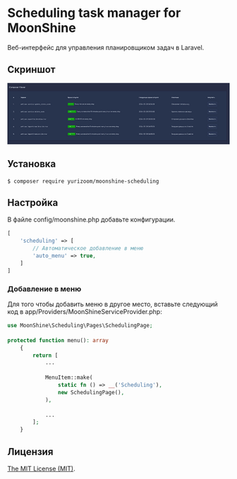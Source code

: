 Scheduling task manager for MoonShine
============================

Веб-интерфейс для управления планировщиком задач в Laravel.

## Скриншот

![wx20170809-165644](https://raw.githubusercontent.com/yurizoom/moonshine-scheduling/main/blob/screenshot.jpg)

## Установка

```
$ composer require yurizoom/moonshine-scheduling
```

## Настройка

В файле config/moonshine.php добавьте конфигурации.

```php
[
    'scheduling' => [
        // Автоматическое добавление в меню
        'auto_menu' => true,
    ]
]
```

### Добавление в меню

Для того чтобы добавить меню в другое место, вставьте следующий код в app/Providers/MoonShineServiceProvider.php:
```php
use MoonShine\Scheduling\Pages\SchedulingPage;

protected function menu(): array
    {
        return [
            ...
            
            MenuItem::make(
                static fn () => __('Scheduling'),
                new SchedulingPage(),
            ),
            
            ...
        ];
    }
```

Лицензия
------------
[The MIT License (MIT)](LICENSE).
